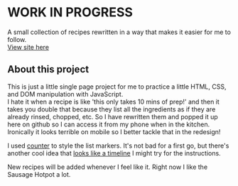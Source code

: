 # WORK IN PROGRESS

A small collection of recipes rewritten in a way that makes it easier for me to follow.  
[View site here](https://mchlol.github.io/recipes)


## About this project

This is just a little single page project for me to practice a little HTML, CSS, and DOM manipulation with JavaScript.  
I hate it when a recipe is like 'this only takes 10 mins of prep!' and then it takes you double that because they list all the ingredients as if they are already rinsed, chopped, etc. So I have rewritten them and popped it up here on github so I can access it from my phone when in the kitchen. Ironically it looks terrible on mobile so I better tackle that in the redesign!    
   

I used [counter](https://css-tricks.com/almanac/properties/c/counter-set/) to style the list markers. It's not bad for a first go, but there's another cool idea that [looks like a timeline](https://css-tricks.com/custom-list-number-styling/) I might try for the instructions.  
  

New recipes will be added whenever I feel like it. Right now I like the Sausage Hotpot a lot.  

 
